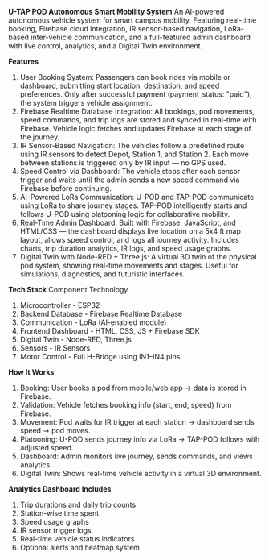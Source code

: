**U-TAP POD Autonomous Smart Mobility System**
An AI-powered autonomous vehicle system for smart campus mobility. Featuring real-time booking, Firebase cloud integration, IR sensor-based navigation, LoRa-based inter-vehicle communication, and a full-featured admin dashboard with live control, analytics, and a Digital Twin environment.

**Features**
  1. User Booking System: Passengers can book rides via mobile or dashboard, submitting start location, destination, and speed preferences. Only after successful payment (payment_status:      "paid"), the system triggers vehicle assignment.
  2. Firebase Realtime Database Integration: All bookings, pod movements, speed commands, and trip logs are stored and synced in real-time with Firebase. Vehicle logic fetches and             updates Firebase at each stage of the journey.
  3. IR Sensor-Based Navigation: The vehicles follow a predefined route using IR sensors to detect Depot, Station 1, and Station 2. Each move between stations is triggered only by IR          input — no GPS used.
  4. Speed Control via Dashboard: The vehicle stops after each sensor trigger and waits until the admin sends a new speed command via Firebase before continuing.
  5. AI-Powered LoRa Communication: U-POD and TAP-POD communicate using LoRa to share journey stages. TAP-POD intelligently starts and follows U-POD using platooning logic for                 collaborative mobility.
  6. Real-Time Admin Dashboard: Built with Firebase, JavaScript, and HTML/CSS — the dashboard displays live location on a 5x4 ft map layout, allows speed control, and logs all journey         activity. Includes charts, trip duration analytics, IR logs, and speed usage graphs.
  7. Digital Twin with Node-RED + Three.js: A virtual 3D twin of the physical pod system, showing real-time movements and stages. Useful for simulations, diagnostics, and futuristic           interfaces.

**Tech Stack**
Component	Technology
  1. Microcontroller - ESP32
  2. Backend Database - Firebase Realtime Database
  3. Communication - LoRa (AI-enabled module)
  4. Frontend Dashboard - HTML, CSS, JS + Firebase SDK
  5. Digital Twin - Node-RED, Three.js
  6. Sensors - IR Sensors
  7. Motor Control - Full H-Bridge using IN1–IN4 pins

**How It Works**
  1. Booking: User books a pod from mobile/web app → data is stored in Firebase.
  2. Validation: Vehicle fetches booking info (start, end, speed) from Firebase.
  3. Movement: Pod waits for IR trigger at each station → dashboard sends speed → pod moves.
  4. Platooning: U-POD sends journey info via LoRa → TAP-POD follows with adjusted speed.
  5. Dashboard: Admin monitors live journey, sends commands, and views analytics.
  6. Digital Twin: Shows real-time vehicle activity in a virtual 3D environment.

**Analytics Dashboard Includes**
  1. Trip durations and daily trip counts
  2. Station-wise time spent
  3. Speed usage graphs
  4. IR sensor trigger logs
  5. Real-time vehicle status indicators
  6. Optional alerts and heatmap system
